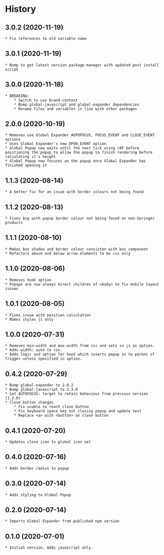 # History

## 3.0.2 (2020-11-19)
    * Fix references to old variable name

## 3.0.1 (2020-11-19)
    * Bump to get latest version package-manager with updated post install script

## 3.0.0 (2020-11-18)
    * BREAKING: 
        * Switch to use brand-context
        * Bump global-javascript and global-expander dependencies
        * Rename files and variables in line with other packages

## 2.0.0 (2020-10-19)
    * Removes use Global Expander AUTOFOCUS, FOCUS_EVENT and CLOSE_EVENT options
    * Uses Global Expander's new OPEN_EVENT option
    * Global Popup now waits until the next tick using rAF before positioning the popup to allow the popup to finish rendering before calculating it's height 
    * Global Popup now focuses on the popup once Global Expander has finished opening it
    
## 1.1.3 (2020-08-14)
    * A better fix for an issue with border colours not being found

## 1.1.2 (2020-08-13)
    * Fixes bug with popup border colour not being found on non-Springer products

## 1.1.1 (2020-08-10)
    * Makes box shadow and border colour consisten with box component
    * Refactors above and below arrow elements to be css only

## 1.1.0 (2020-08-06)
    * Removes hook option
    * Popups are now always direct children of <body> to fix mobile layout issues

## 1.0.1 (2020-08-05)
    * Fixes issue with position calculation
    * Makes styles js only
    
## 1.0.0 (2020-07-31)
    * Removes min-width and max-width from css and sets in js as option.
    * Adds width: auto to css.
    * Adds logic and option for hook which inserts popup in to parent of trigger unless specified in option.

## 0.4.2 (2020-07-29)
    * Bump global-expander to 2.0.2
    * Bump global-javascript to 2.3.0
    * Set AUTOFOCUS: target to retain behaviour from previous version (1.2.0)
    * Close button changes
        * Fix unable to reach close button
        * Fix keyboard space key not closing popup and update test
        * Replace <a> with <button> on close button  

## 0.4.1 (2020-07-20)
    * Updates close icon to global icon set

## 0.4.0 (2020-07-16)
    * Adds border radius to popup

## 0.3.0 (2020-07-14)
    * Adds styling to Global Popup
    
## 0.2.0 (2020-07-14)
    * Imports Global Expander from published npm version

## 0.1.0 (2020-07-01)
    * Initial version. Adds javascript only.
